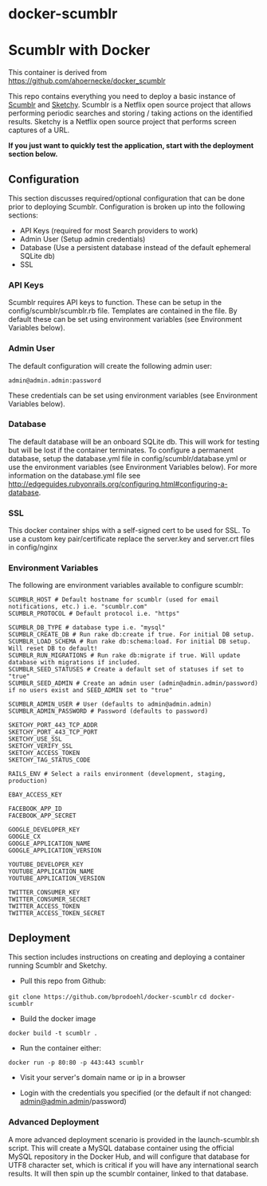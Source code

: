 docker-scumblr
=====================

# Scumblr with Docker

This container is derived from https://github.com/ahoernecke/docker_scumblr

This repo contains everything you need to deploy a basic instance of [Scumblr](https://github.com/netflix/scumblr) and [Sketchy](https://github.com/netflix/sketchy). Scumblr is a Netflix open source project that allows performing periodic searches and storing / taking actions on the identified results. Sketchy is a Netflix open source project that performs screen captures of a URL.

**If you just want to quickly test the application, start with the deployment section below.**

## Configuration

This section discusses required/optional configuration that can be done prior to deploying Scumblr. Configuration is broken up into the following sections:

* API Keys (required for most Search providers to work)
* Admin User (Setup admin credentials)
* Database (Use a persistent database instead of the default ephemeral SQLite db)
* SSL

### API Keys

Scumblr requires API keys to function. These can be setup in the config/scumblr/scumblr.rb file. Templates are contained in the file. By default these can be set using environment variables (see Environment Variables below).

### Admin User

The default configuration will create the following admin user:

``admin@admin.admin:password``

These credentials can be set using environment variables (see Environment Variables below).

### Database

The default database will be an onboard SQLite db. This will work for testing but will be lost if the container terminates. To configure a permanent database, setup the database.yml file in config/scumblr/database.yml or use the environment variables (see Environment Variables below). For more information on the database.yml file see http://edgeguides.rubyonrails.org/configuring.html#configuring-a-database.

### SSL

This docker container ships with a self-signed cert to be used for SSL. To use a custom key pair/certificate replace the server.key and server.crt files in config/nginx

### Environment Variables

The following are environment variables available to configure scumblr:
```
SCUMBLR_HOST # Default hostname for scumblr (used for email notifications, etc.) i.e. "scumblr.com"
SCUMBLR_PROTOCOL # Default protocol i.e. "https"

SCUMBLR_DB_TYPE # database type i.e. "mysql"
SCUMBLR_CREATE_DB # Run rake db:create if true. For initial DB setup.
SCUMBLR_LOAD_SCHEMA # Run rake db:schema:load. For initial DB setup. Will reset DB to default!
SCUMBLR_RUN_MIGRATIONS # Run rake db:migrate if true. Will update database with migrations if included.
SCUMBLR_SEED_STATUSES # Create a default set of statuses if set to "true"
SCUMBLR_SEED_ADMIN # Create an admin user (admin@admin.admin/password) if no users exist and SEED_ADMIN set to "true"

SCUMBLR_ADMIN_USER # User (defaults to admin@admin.admin)
SCUMBLR_ADMIN_PASSWORD # Password (defaults to password)

SKETCHY_PORT_443_TCP_ADDR
SKETCHY_PORT_443_TCP_PORT
SKETCHY_USE_SSL
SKETCHY_VERIFY_SSL
SKETCHY_ACCESS_TOKEN
SKETCHY_TAG_STATUS_CODE

RAILS_ENV # Select a rails environment (development, staging, production)

EBAY_ACCESS_KEY

FACEBOOK_APP_ID
FACEBOOK_APP_SECRET

GOOGLE_DEVELOPER_KEY
GOOGLE_CX
GOOGLE_APPLICATION_NAME
GOOGLE_APPLICATION_VERSION

YOUTUBE_DEVELOPER_KEY
YOUTUBE_APPLICATION_NAME
YOUTUBE_APPLICATION_VERSION

TWITTER_CONSUMER_KEY
TWITTER_CONSUMER_SECRET
TWITTER_ACCESS_TOKEN
TWITTER_ACCESS_TOKEN_SECRET

```

## Deployment

This section includes instructions on creating and deploying a container running Scumblr and Sketchy.

* Pull this repo from Github:

``git clone https://github.com/bprodoehl/docker-scumblr``
``cd docker-scumblr``

* Build the docker image

``docker build -t scumblr . ``

* Run the container either:

``docker run -p 80:80 -p 443:443 scumblr``

* Visit your server's domain name or ip in a browser

* Login with the credentials you specified (or the default if not changed: admin@admin.admin/password)

### Advanced Deployment

A more advanced deployment scenario is provided in the launch-scumblr.sh script.  This will create a MySQL database container using the official MySQL repository in the Docker Hub, and will configure that database for UTF8 character set, which is critical if you will have any international search results.  It will then spin up the scumblr container, linked to that database.
